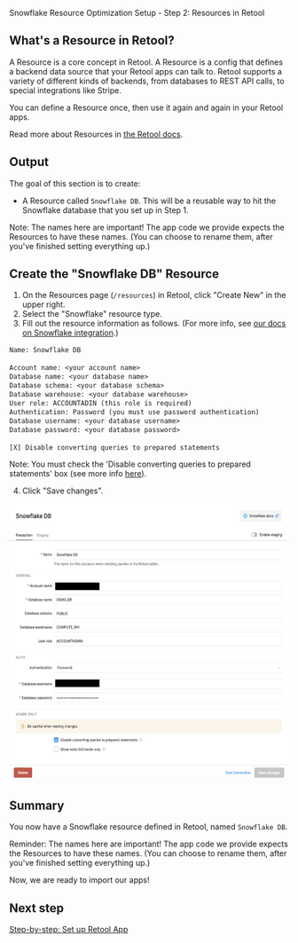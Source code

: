 Snowflake Resource Optimization Setup - Step 2: Resources in Retool

## What's a Resource in Retool?
A Resource is a core concept in Retool. A Resource is a config that defines a backend data source that your Retool apps can talk to. Retool supports a variety of different kinds of backends, from databases to REST API calls, to special integrations like Stripe.

You can define a Resource once, then use it again and again in your Retool apps.

Read more about Resources in [the Retool docs](https://docs.retool.com/docs/integrations-overview).

## Output
The goal of this section is to create:
* A Resource called `Snowflake DB`. This will be a reusable way to hit the Snowflake database that you set up in Step 1.

Note: The names here are important! The app code we provide expects the Resources to have these names. (You can choose to rename them, after you've finished setting everything up.)

## Create the "Snowflake DB" Resource
1. On the Resources page (`/resources`) in Retool, click "Create New" in the upper right.
2. Select the "Snowflake" resource type.
3. Fill out the resource information as follows. (For more info, see [our docs on Snowflake integration](https://docs.retool.com/docs/snowflake-integration).)

```
Name: Snowflake DB

Account name: <your account name>
Database name: <your database name>
Database schema: <your database schema>
Database warehouse: <your database warehouse>
User role: ACCOUNTADIN (this role is required)
Authentication: Password (you must use password authentication)
Database username: <your database username>
Database password: <your database password>

[X] Disable converting queries to prepared statements
```

Note: You must check the 'Disable converting queries to prepared statements' box (see more info [here](https://docs.retool.com/docs/sql-in-retool#prepared-statements)).

4. Click "Save changes".

<img src="./images/snowflake-resource.png" alt="Setting up the Snowflake resource" style="height: 500px;">


## Summary
You now have a Snowflake resource defined in Retool, named `Snowflake DB`.

Reminder: The names here are important! The app code we provide expects the Resources to have these names. (You can choose to rename them, after you've finished setting everything up.)

Now, we are ready to import our apps!

## Next step
[Step-by-step: Set up Retool App](./set-up-retool-app.md)

